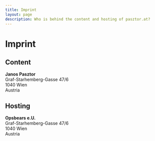 ```yaml
---
title: Imprint
layout: page
description: Who is behind the content and hosting of pasztor.at?
---
```


# Imprint

## Content

**Janos Pasztor**<br />
Graf-Starhemberg-Gasse 47/6<br />
1040 Wien<br />
Austria

## Hosting

**Opsbears e.U.**<br />
Graf-Starhemberg-Gasse 47/6<br />
1040 Wien<br />
Austria
